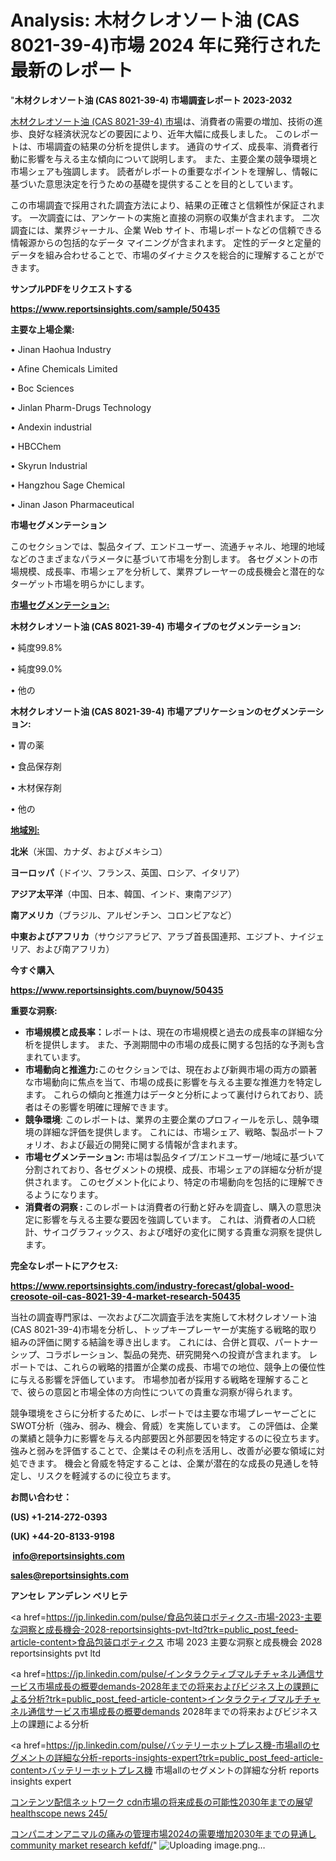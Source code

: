 # Analysis: 木材クレオソート油 (CAS 8021-39-4)市場 2024 年に発行された最新のレポート

"<strong>木材クレオソート油 (CAS 8021-39-4) 市場調査レポート 2023-2032</strong>

<a href=https://www.reportsinsights.com/sample/50435>木材クレオソート油 (CAS 8021-39-4) 市場</a>は、消費者の需要の増加、技術の進歩、良好な経済状況などの要因により、近年大幅に成長しました。 このレポートは、市場調査の結果の分析を提供します。 通貨のサイズ、成長率、消費者行動に影響を与える主な傾向について説明します。 また、主要企業の競争環境と市場シェアも強調します。 読者がレポートの重要なポイントを理解し、情報に基づいた意思決定を行うための基礎を提供することを目的としています。

この市場調査で採用された調査方法により、結果の正確さと信頼性が保証されます。 一次調査には、アンケートの実施と直接の洞察の収集が含まれます。 二次調査には、業界ジャーナル、企業 Web サイト、市場レポートなどの信頼できる情報源からの包括的なデータ マイニングが含まれます。 定性的データと定量的データを組み合わせることで、市場のダイナミクスを総合的に理解することができます。

<strong><b>サンプルPDFをリクエストする</b></strong>

<a href=https://www.reportsinsights.com/sample/50435><strong><u>https://www.reportsinsights.com/sample/50435</u></strong></a>

<strong>主要な上場企業:</strong>

• Jinan Haohua Industry

• Afine Chemicals Limited

• Boc Sciences

• Jinlan Pharm-Drugs Technology

• Andexin industrial

• HBCChem

• Skyrun Industrial

• Hangzhou Sage Chemical

• Jinan Jason Pharmaceutical

<strong>市場セグメンテーション</strong>

このセクションでは、製品タイプ、エンドユーザー、流通チャネル、地理的地域などのさまざまなパラメータに基づいて市場を分割します。 各セグメントの市場規模、成長率、市場シェアを分析して、業界プレーヤーの成長機会と潜在的なターゲット市場を明らかにします。

<strong><u>市場セグメンテーション</u></strong><strong><u>:</u></strong>

<strong>木材クレオソート油 (CAS 8021-39-4) 市場タイプのセグメンテーション:</strong>

• 純度99.8%

• 純度99.0%

• 他の

<strong>木材クレオソート油 (CAS 8021-39-4) 市場アプリケーションのセグメンテーション:</strong>

• 胃の薬

• 食品保存剤

• 木材保存剤

• 他の

<strong><u>地域別</u></strong><strong><u>:</u></strong>

<strong>北米</strong>（米国、カナダ、およびメキシコ）

<strong>ヨーロッパ</strong>（ドイツ、フランス、英国、ロシア、イタリア）

<strong>アジア太平洋</strong>（中国、日本、韓国、インド、東南アジア）

<strong>南アメリカ</strong>（ブラジル、アルゼンチン、コロンビアなど）

<strong>中東およびアフリカ</strong>（サウジアラビア、アラブ首長国連邦、エジプト、ナイジェリア、および南アフリカ）

<strong>今すぐ購入</strong>

<a href=https://www.reportsinsights.com/buynow/50435><strong><u>https://www.reportsinsights.com/buynow/50435</u></strong></a>

<strong>重要な洞察:</strong>
<ul>
  <li><strong>市場規模と成長率：</strong>レポートは、現在の市場規模と過去の成長率の詳細な分析を提供します。 また、予測期間中の市場の成長に関する包括的な予測も含まれています。</li>
  <li><strong>市場動向と推進力:</strong>このセクションでは、現在および新興市場の両方の顕著な市場動向に焦点を当て、市場の成長に影響を与える主要な推進力を特定します。 これらの傾向と推進力はデータと分析によって裏付けられており、読者はその影響を明確に理解できます。</li>
  <li><strong>競争環境</strong>: このレポートは、業界の主要企業のプロフィールを示し、競争環境の詳細な評価を提供します。 これには、市場シェア、戦略、製品ポートフォリオ、および最近の開発に関する情報が含まれます。</li>
  <li><strong>市場セグメンテーション: </strong>市場は製品タイプ/エンドユーザー/地域に基づいて分割されており、各セグメントの規模、成長、市場シェアの詳細な分析が提供されます。 このセグメント化により、特定の市場動向を包括的に理解できるようになります。</li>
  <li><strong>消費者の洞察 : </strong>このレポートは消費者の行動と好みを調査し、購入の意思決定に影響を与える主要な要因を強調しています。 これは、消費者の人口統計、サイコグラフィックス、および嗜好の変化に関する貴重な洞察を提供します。</li>
</ul>
<strong>完全なレポートにアクセス:</strong>

<a href=https://www.reportsinsights.com/industry-forecast/global-wood-creosote-oil-cas-8021-39-4-market-research-50435><strong><u><b>https://www.reportsinsights.com/industry-forecast/global-wood-creosote-oil-cas-8021-39-4-market-research-50435</b></u></strong></a>

当社の調査専門家は、一次および二次調査手法を実施して木材クレオソート油 (CAS 8021-39-4)市場を分析し、トップキープレーヤーが実施する戦略的取り組みの評価に関する結論を導き出します。 これには、合併と買収、パートナーシップ、コラボレーション、製品の発売、研究開発への投資が含まれます。 レポートでは、これらの戦略的措置が企業の成長、市場での地位、競争上の優位性に与える影響を評価しています。 市場参加者が採用する戦略を理解することで、彼らの意図と市場全体の方向性についての貴重な洞察が得られます。

競争環境をさらに分析するために、レポートでは主要な市場プレーヤーごとにSWOT分析（強み、弱み、機会、脅威）を実施しています。 この評価は、企業の業績と競争力に影響を与える内部要因と外部要因を特定するのに役立ちます。 強みと弱みを評価することで、企業はその利点を活用し、改善が必要な領域に対処できます。 機会と脅威を特定することは、企業が潜在的な成長の見通しを特定し、リスクを軽減するのに役立ちます。

<strong>お問い合わせ：</strong>

<strong>(US) +1-214-272-0393</strong>

<strong>(UK) +44-20-8133-9198</strong>

<strong> </strong><a href=info@reportsinsights.com><strong><u>info@reportsinsights.com</u></strong></a>

<a href=sales@reportsinsights.com><strong><u>sales@reportsinsights.com</u></strong></a>

<strong>アンセレ アンデレン ベリヒテ</strong>

<a href=https://jp.linkedin.com/pulse/食品包装ロボティクス-市場-2023-主要な洞察と成長機会-2028-reportsinsights-pvt-ltd?trk=public_post_feed-article-content>食品包装ロボティクス 市場 2023 主要な洞察と成長機会 2028 reportsinsights pvt ltd</a>

<a href=https://jp.linkedin.com/pulse/インタラクティブマルチチャネル通信サービス市場成長の概要demands-2028年までの将来およびビジネス上の課題による分析?trk=public_post_feed-article-content>インタラクティブマルチチャネル通信サービス市場成長の概要demands 2028年までの将来およびビジネス上の課題による分析</a>

<a href=https://jp.linkedin.com/pulse/バッテリーホットプレス機-市場allのセグメントの詳細な分析-reports-insights-expert?trk=public_post_feed-article-content>バッテリーホットプレス機 市場allのセグメントの詳細な分析 reports insights expert</a>

<a href=https://www.linkedin.com/pulse/コンテンツ配信ネットワーク-cdn市場の将来成長の可能性2030年までの展望-healthscope-news-245/>コンテンツ配信ネットワーク cdn市場の将来成長の可能性2030年までの展望 healthscope news 245/</a>

<a href=https://www.linkedin.com/pulse/コンパニオンアニマルの痛みの管理市場2024の需要増加2030年までの見通し-community-market-research-kefdf/>コンパニオンアニマルの痛みの管理市場2024の需要増加2030年までの見通し community market research kefdf/</a>"
![Uploading image.png…]()
